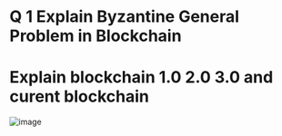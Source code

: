 # Q 1 Explain Byzantine General Problem in Blockchain 


# Explain blockchain 1.0 2.0 3.0 and curent blockchain
![image](https://github.com/user-attachments/assets/d801e179-558a-4b30-8dd3-027fb575ead4)
